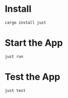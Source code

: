 # Install

```
cargo install just
```

# Start the App

```
just run
```

# Test the App 

```
just test
```
